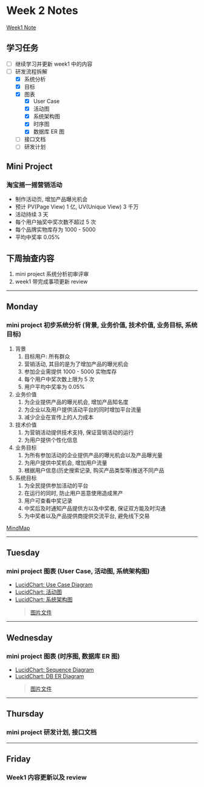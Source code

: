 # Week 2 Notes

[Week1 Note](../week1/note.md)

## 学习任务

- [ ] 继续学习并更新 week1 中的内容
- [ ] 研发流程拆解
  - [x] 系统分析
  - [x] 目标
  - [x] 图表
    - [x] User Case
    - [x] 活动图
    - [x] 系统架构图
    - [x] 时序图
    - [x] 数据库 ER 图
  - [ ] 接口文档
  - [ ] 研发计划

## Mini Project

### 淘宝摇一摇营销活动

- 制作活动页, 增加产品曝光机会
- 预计 PV(Page View) 1 亿, UV(Unique View) 3 千万
- 活动持续 3 天
- 每个用户抽奖中奖次数不超过 5 次
- 每个品牌实物库存为 1000 - 5000
- 平均中奖率 0.05%

## 下周抽查内容

1. mini project 系统分析初审评审
2. week1 带完成事项更新 review

---

## Monday

### mini project 初步系统分析 (背景, 业务价值, 技术价值, 业务目标, 系统目标)

1. 背景
   1. 目标用户: 所有群众
   2. 营销活动, 其目的是为了增加产品的曝光机会
   3. 参加企业需提供 1000 - 5000 实物库存
   4. 每个用户中奖次数上限为 5 次
   5. 用户平均中奖率为 0.05%
2. 业务价值
   1. 为企业提供产品的曝光机会, 增加产品知名度
   2. 为企业以及用户提供活动平台的同时增加平台流量
   3. 减少企业在宣传上的人力成本
3. 技术价值
   1. 为营销活动提供技术支持, 保证营销活动的运行
   2. 为用户提供个性化信息
4. 业务目标
   1. 为所有参加活动的企业提供产品的曝光机会以及产品曝光量
   2. 为用户提供中奖机会, 增加用户流量
   3. 根据用户信息(历史搜索记录, 购买产品类型等)推送不同产品
5. 系统目标
   1. 为全民提供参加活动的平台
   2. 在运行的同时, 防止用户恶意使用造成黑产
   3. 用户可查看中奖记录
   4. 中奖后及时通知产品提供方以及中奖者, 保证双方能及时沟通
   5. 为中奖者以及产品提供商提供交流平台, 避免线下交易

[MindMap](./Mini%20Project初步系统分析.xmind)

---

## Tuesday

### mini project 图表 (User Case, 活动图, 系统架构图)

- [LucidChart: Use Case Diagram](https://app.lucidchart.com/invitations/accept/c604f695-b77c-4800-83f2-36b933ba5608)
- [LucidChart: 活动图](https://app.lucidchart.com/invitations/accept/19c5beb2-d64c-4e83-8fa5-f43a14d5dbe5)
- [LucidChart: 系统架构图](https://app.lucidchart.com/invitations/accept/6cae25c2-ab1a-4a13-848b-893f2a3300d8)
  > [图片文件](./img)

---

## Wednesday

### mini project 图表 (时序图, 数据库 ER 图)

- [LucidChart: Sequence Diagram](https://app.lucidchart.com/invitations/accept/62877ca3-4e00-44ba-8138-b22a010c4e0c)
- [LucidChart: DB ER Diagram](https://app.lucidchart.com/invitations/accept/5eacf70a-89fb-45c8-a525-ba091ba42dfe)
  > [图片文件](./img)

---

## Thursday

### mini project 研发计划, 接口文档


---

## Friday

### Week1 内容更新以及 review
